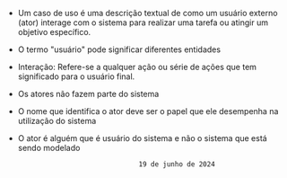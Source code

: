 - Um caso de uso é uma descrição textual de como um usuário externo (ator) interage com o sistema para realizar uma tarefa ou atingir um objetivo específico.
- O termo "usuário" pode significar diferentes entidades
- Interação: Refere-se a qualquer ação ou série de ações que tem significado para o usuário final.
- Os atores não fazem parte do sistema
- O nome que identifica o ator deve ser o papel que ele desempenha na utilização do sistema
- O ator é alguém que é usuário do sistema e não o sistema que está sendo modelado




									19 de junho de 2024
